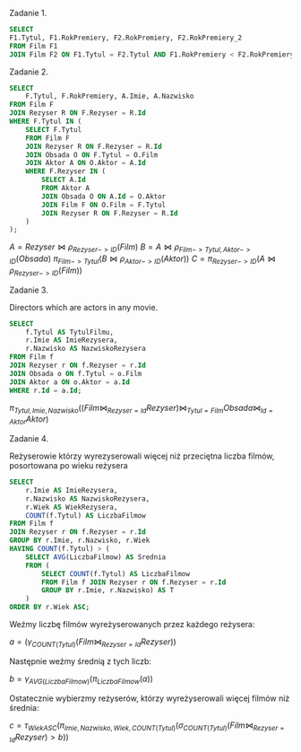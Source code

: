 Zadanie 1.

```sql
SELECT 
F1.Tytul, F1.RokPremiery, F2.RokPremiery, F2.RokPremiery_2
FROM Film F1
JOIN Film F2 ON F1.Tytul = F2.Tytul AND F1.RokPremiery < F2.RokPremiery;
```



Zadanie 2.

```sql
SELECT 
    F.Tytul, F.RokPremiery, A.Imie, A.Nazwisko
FROM Film F
JOIN Rezyser R ON F.Rezyser = R.Id
WHERE F.Tytul IN (
    SELECT F.Tytul
    FROM Film F
    JOIN Rezyser R ON F.Rezyser = R.Id
    JOIN Obsada O ON F.Tytul = O.Film
    JOIN Aktor A ON O.Aktor = A.Id
    WHERE F.Rezyser IN (
        SELECT A.Id
        FROM Aktor A
        JOIN Obsada O ON A.Id = O.Aktor
        JOIN Film F ON O.Film = F.Tytul
        JOIN Rezyser R ON F.Rezyser = R.Id
    )
);
```

$A=Rezyser \bowtie \rho_{Rezyser->ID} (Film)$
$B=A \bowtie \rho_{Film -> Tytul, Aktor->ID} (Obsada)$
$\pi_{Film->Tytul} (B \bowtie \rho_{Aktor->ID} (Aktor))$
$C=\pi_{Rezyser->ID} (A \bowtie \rho_{Rezyser->ID} (Film))$

Zadanie 3.

Directors which are actors in any movie.

```sql
SELECT
    f.Tytul AS TytulFilmu,
    r.Imie AS ImieRezysera,
    r.Nazwisko AS NazwiskoRezysera
FROM Film f
JOIN Rezyser r ON f.Rezyser = r.Id
JOIN Obsada o ON f.Tytul = o.Film
JOIN Aktor a ON o.Aktor = a.Id
WHERE r.Id = a.Id;
```

$\pi_{Tytul, Imie, Nazwisko}((Film \bowtie_{Rezyser = Id} Rezyser) \bowtie_{Tytul = Film} Obsada \bowtie_{Id = Aktor} Aktor)$

Zadanie 4.

Reżyserowie którzy wyrezyserowali więcej niż przeciętna liczba filmów, posortowana po wieku reżysera

```sql
SELECT
    r.Imie AS ImieRezysera,
    r.Nazwisko AS NazwiskoRezysera,
    r.Wiek AS WiekRezysera,
    COUNT(f.Tytul) AS LiczbaFilmow
FROM Film f 
JOIN Rezyser r ON f.Rezyser = r.Id
GROUP BY r.Imie, r.Nazwisko, r.Wiek
HAVING COUNT(f.Tytul) > (
    SELECT AVG(LiczbaFilmow) AS Srednia
    FROM (
        SELECT COUNT(f.Tytul) AS LiczbaFilmow 
        FROM Film f JOIN Rezyser r ON f.Rezyser = r.Id 
        GROUP BY r.Imie, r.Nazwisko) AS T
    )
ORDER BY r.Wiek ASC;
```

Weźmy liczbę filmów wyreżyserowanych przez każdego reżysera:

$a=(\gamma_{COUNT(Tytul)}(Film \bowtie_{Rezyser = Id} Rezyser))$

Następnie weźmy średnią z tych liczb:

$b=\gamma_{AVG(LiczbaFilmow)}(\pi_{LiczbaFilmow}(a))$

Ostatecznie wybierzmy reżyserów, którzy wyreżyserowali więcej filmów niż średnia:

$c=\tau_{Wiek ASC}(\pi_{Imie, Nazwisko, Wiek, COUNT(Tytul)}(\sigma_{COUNT(Tytul)} (Film \bowtie_{Rezyser = Id} Rezyser) > b))$